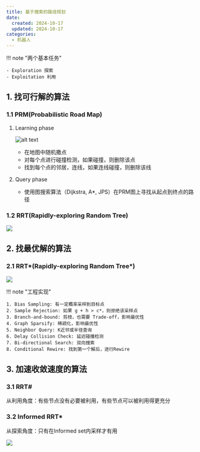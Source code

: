 ```yaml
---
title: 基于搜索的路径规划
date:
  created: 2024-10-17
  updated: 2024-10-17
categories:
  - 机器人
---
```


<!-- more -->

!!! note "两个基本任务"

    - Exploration 探索
    - Exploitation 利用


## 1. 找可行解的算法

### 1.1 PRM(Probabilistic Road Map)

1. Learning phase

    ![alt text](https://upload.wikimedia.org/wikipedia/commons/9/99/PRM_with_Ob-maps.gif)

    - 在地图中随机撒点
    - 对每个点进行碰撞检测，如果碰撞，则删除该点
    - 找到每个点的邻居，连线，如果连线碰撞，则删除该线

2. Query phase

    - 使用图搜索算法（Dijkstra, A*, JPS）在PRM图上寻找从起点到终点的路径

### 1.2 RRT(Rapidly-exploring Random Tree)

![](https://picgo-1257309505.cos.ap-guangzhou.myqcloud.com/20241017165945.png)

## 2. 找最优解的算法

### 2.1 RRT*(Rapidly-exploring Random Tree*)

![](https://picgo-1257309505.cos.ap-guangzhou.myqcloud.com/20241017171227.png)

!!! note "工程实现"

    1. Bias Sampling: 有一定概率采样到目标点
    2. Sample Rejection: 如果 g + h > c*，则拒绝该采样点
    3. Branch-and-bound: 剪枝，也需要 Trade-off，影响最优性
    4. Graph Sparsify: 稀疏化，影响最优性
    5. Neighbor Query: K近邻或半径查询
    6. Delay Collision Check: 延迟碰撞检测
    7. Bi-directional Search: 双向搜索
    8. Conditional Rewire: 找到第一个解后，进行Rewire

## 3. 加速收敛速度的算法

### 3.1 RRT#

从利用角度：有些节点没有必要被利用，有些节点可以被利用得更充分

### 3.2 Informed RRT*

从探索角度：只有在Informed set内采样才有用

![](https://picgo-1257309505.cos.ap-guangzhou.myqcloud.com/20241017175852.png)